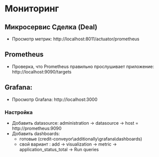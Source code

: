 # Мониторинг

## Микросервис Сделка (Deal)
- Просмотр метрик: http://localhost:8011/actuator/prometheus

## Prometheus
- Проверка, что Prometheus правильно прослушивает приложение: http://localhost:9090/targets

## Grafana:
- Просмотр Grafana: http://localhost:3000
### Настройка
- Добавить datasource: administration -> datasource -> host = http://prometheus:9090
- Добавить dashboards: 
    - готовые (credit-conveyor\additionally\grafana\dashboards)
    - свой вариант : add -> visualization -> metric -> application_status_total -> Run queries



